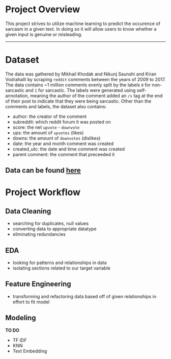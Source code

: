 # Project Overview
This project strives to utilize machine learning to predict the occurence of sarcasm in a given text. In doing so it will allow users to know whether a given input is genuine or misleading. 

--------------------------------------------------------------------------------------------------------------------------------------------------------------------------------

# Dataset
The data was gathered by Mikhail Khodak and Nikunj Saunshi and Kiran Vodrahalli by scraping `reddit` comments between the years of 2009 to 2017. The data contains ~1 million comments
evenly split by the labels `0` for non-sarcastic and `1` for sarcastic. The labels were generated using self-annotation, meaning the author of the comment added an `/s` tag at the end of their post to indicate that they were being sarcastic. Other than the comments and labels, the dataset also contains:

- author: the creator of the comment
- subreddit: which reddit forum it was posted on
- score: the net `upvote` - `downvote`
- ups: the amount of `upvotes` (likes)
- downs: the amount of `downvotes` (dislikes)
- date: the year and month comment was created
- created_utc: the date and time comment was created
- parent comment: the comment that preceeded it

**Data can be found** [here](https://www.kaggle.com/datasets/danofer/sarcasm)
--------------------------------------------------------------------------------------------------------------------------------------------------------------------------------

# Project Workflow

## Data Cleaning
- searching for duplicates, null values
- converting data to appropriate datatype
- eliminating redundancies

## EDA
- looking for patterns and relationships in data
- isolating sections related to our target variable

## Feature Engineering
- transforming and refactoring data based off of given relationships in effort to fit model

## Modeling
**TO DO**
- TF IDF
- KNN
- Text Embedding

